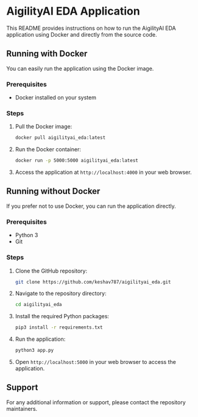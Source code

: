 
# AigilityAI EDA Application

This README provides instructions on how to run the AigilityAI EDA application using Docker and directly from the source code.

## Running with Docker

You can easily run the application using the Docker image.

### Prerequisites

- Docker installed on your system

### Steps

1. Pull the Docker image:
   ```bash
   docker pull aigilityai_eda:latest
   ```

2. Run the Docker container:
   ```bash
   docker run -p 5000:5000 aigilityai_eda:latest
   ```

3. Access the application at `http://localhost:4000` in your web browser.

## Running without Docker

If you prefer not to use Docker, you can run the application directly.

### Prerequisites

- Python 3
- Git

### Steps

1. Clone the GitHub repository:
   ```bash
   git clone https://github.com/keshav787/aigilityai_eda.git
   ```

2. Navigate to the repository directory:
   ```bash
   cd aigilityai_eda
   ```

3. Install the required Python packages:
   ```bash
   pip3 install -r requirements.txt
   ```

4. Run the application:
   ```bash
   python3 app.py
   ```

5. Open `http://localhost:5000` in your web browser to access the application.

## Support

For any additional information or support, please contact the repository maintainers.
